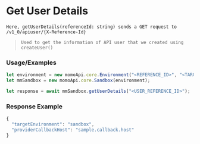 # Get User Details

`Here, getUserDetails(referenceId: string) sends a GET request to /v1_0/apiuser/{X-Reference-Id}`

> `Used to get the information of API user that we created using createUser()`

### Usage/Examples

```ts
let environment = new momoApi.core.Environment("<REFERENCE_ID>", "<TARGET_ENVIRONMENT>", "<CALLBACK_URL>", "<OPTIONS>");
let mmSandbox = new momoApi.core.Sandbox(environment);

let response = await mmSandbox.getUserDetails("<USER_REFERENCE_ID>");
```

### Response Example

```ts
{
  "targetEnvironment": "sandbox",
  "providerCallbackHost": "sample.callback.host"
}
```
